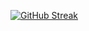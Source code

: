 [![GitHub Streak](https://streak-stats.demolab.com?user=MatyasZsombor&theme=gruvbox)](https://git.io/streak-stats)
